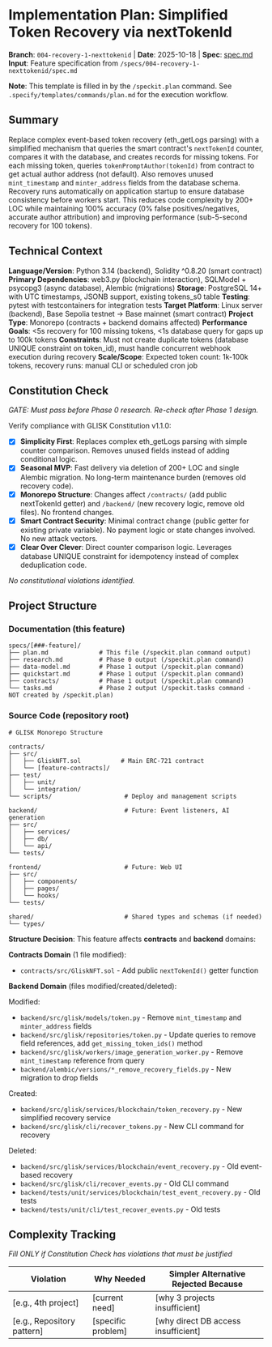 # Implementation Plan: Simplified Token Recovery via nextTokenId

**Branch**: `004-recovery-1-nexttokenid` | **Date**: 2025-10-18 | **Spec**: [spec.md](spec.md)
**Input**: Feature specification from `/specs/004-recovery-1-nexttokenid/spec.md`

**Note**: This template is filled in by the `/speckit.plan` command. See `.specify/templates/commands/plan.md` for the execution workflow.

## Summary

Replace complex event-based token recovery (eth_getLogs parsing) with a simplified mechanism that queries the smart contract's `nextTokenId` counter, compares it with the database, and creates records for missing tokens. For each missing token, queries `tokenPromptAuthor(tokenId)` from contract to get actual author address (not default). Also removes unused `mint_timestamp` and `minter_address` fields from the database schema. Recovery runs automatically on application startup to ensure database consistency before workers start. This reduces code complexity by 200+ LOC while maintaining 100% accuracy (0% false positives/negatives, accurate author attribution) and improving performance (sub-5-second recovery for 100 tokens).

## Technical Context

**Language/Version**: Python 3.14 (backend), Solidity ^0.8.20 (smart contract)
**Primary Dependencies**: web3.py (blockchain interaction), SQLModel + psycopg3 (async database), Alembic (migrations)
**Storage**: PostgreSQL 14+ with UTC timestamps, JSONB support, existing tokens_s0 table
**Testing**: pytest with testcontainers for integration tests
**Target Platform**: Linux server (backend), Base Sepolia testnet → Base mainnet (smart contract)
**Project Type**: Monorepo (contracts + backend domains affected)
**Performance Goals**: <5s recovery for 100 missing tokens, <1s database query for gaps up to 100k tokens
**Constraints**: Must not create duplicate tokens (database UNIQUE constraint on token_id), must handle concurrent webhook execution during recovery
**Scale/Scope**: Expected token count: 1k-100k tokens, recovery runs: manual CLI or scheduled cron job

## Constitution Check

*GATE: Must pass before Phase 0 research. Re-check after Phase 1 design.*

Verify compliance with GLISK Constitution v1.1.0:

- [x] **Simplicity First**: Replaces complex eth_getLogs parsing with simple counter comparison. Removes unused fields instead of adding conditional logic.
- [x] **Seasonal MVP**: Fast delivery via deletion of 200+ LOC and single Alembic migration. No long-term maintenance burden (removes old recovery code).
- [x] **Monorepo Structure**: Changes affect `/contracts/` (add public nextTokenId getter) and `/backend/` (new recovery logic, remove old files). No frontend changes.
- [x] **Smart Contract Security**: Minimal contract change (public getter for existing private variable). No payment logic or state changes involved. No new attack vectors.
- [x] **Clear Over Clever**: Direct counter comparison logic. Leverages database UNIQUE constraint for idempotency instead of complex deduplication code.

*No constitutional violations identified.*

## Project Structure

### Documentation (this feature)

```
specs/[###-feature]/
├── plan.md              # This file (/speckit.plan command output)
├── research.md          # Phase 0 output (/speckit.plan command)
├── data-model.md        # Phase 1 output (/speckit.plan command)
├── quickstart.md        # Phase 1 output (/speckit.plan command)
├── contracts/           # Phase 1 output (/speckit.plan command)
└── tasks.md             # Phase 2 output (/speckit.tasks command - NOT created by /speckit.plan)
```

### Source Code (repository root)
<!--
  ACTION REQUIRED: Fill in the specific paths and modules for this feature.
  GLISK uses a monorepo structure with contracts, backend, and frontend domains.
-->

```
# GLISK Monorepo Structure

contracts/
├── src/
│   ├── GliskNFT.sol           # Main ERC-721 contract
│   └── [feature-contracts]/
├── test/
│   ├── unit/
│   └── integration/
└── scripts/                    # Deploy and management scripts

backend/                        # Future: Event listeners, AI generation
├── src/
│   ├── services/
│   ├── db/
│   └── api/
└── tests/

frontend/                       # Future: Web UI
├── src/
│   ├── components/
│   ├── pages/
│   └── hooks/
└── tests/

shared/                         # Shared types and schemas (if needed)
└── types/
```

**Structure Decision**: This feature affects **contracts** and **backend** domains:

**Contracts Domain** (1 file modified):
- `contracts/src/GliskNFT.sol` - Add public `nextTokenId()` getter function

**Backend Domain** (files modified/created/deleted):

Modified:
- `backend/src/glisk/models/token.py` - Remove `mint_timestamp` and `minter_address` fields
- `backend/src/glisk/repositories/token.py` - Update queries to remove field references, add `get_missing_token_ids()` method
- `backend/src/glisk/workers/image_generation_worker.py` - Remove `mint_timestamp` reference from query
- `backend/alembic/versions/*_remove_recovery_fields.py` - New migration to drop fields

Created:
- `backend/src/glisk/services/blockchain/token_recovery.py` - New simplified recovery service
- `backend/src/glisk/cli/recover_tokens.py` - New CLI command for recovery

Deleted:
- `backend/src/glisk/services/blockchain/event_recovery.py` - Old event-based recovery
- `backend/src/glisk/cli/recover_events.py` - Old CLI command
- `backend/tests/unit/services/blockchain/test_event_recovery.py` - Old tests
- `backend/tests/unit/cli/test_recover_events.py` - Old tests

## Complexity Tracking

*Fill ONLY if Constitution Check has violations that must be justified*

| Violation | Why Needed | Simpler Alternative Rejected Because |
|-----------|------------|-------------------------------------|
| [e.g., 4th project] | [current need] | [why 3 projects insufficient] |
| [e.g., Repository pattern] | [specific problem] | [why direct DB access insufficient] |
